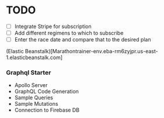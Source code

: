# TODO

- [ ] Integrate Stripe for subscription
- [ ] Add different regimens to which to subscribe
- [ ] Enter the race date and compare that to the desired plan

(Elastic Beanstalk)[Marathontrainer-env.eba-rm6zyjpr.us-east-1.elasticbeanstalk.com]

### Graphql Starter

- Apollo Server
- GraphQL Code Generation
- Sample Queries
- Sample Mutations
- Connection to Firebase DB

